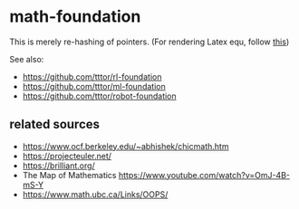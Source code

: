 # math-foundation
This is merely re-hashing of pointers.
(For rendering Latex equ, follow [this](https://github.com/tttor/robot-foundation/blob/master/tool/git.md#latex-equations-in-github-repositories))

See also:
* https://github.com/tttor/rl-foundation
* https://github.com/tttor/ml-foundation
* https://github.com/tttor/robot-foundation

## related sources
* https://www.ocf.berkeley.edu/~abhishek/chicmath.htm
* https://projecteuler.net/
* https://brilliant.org/
* The Map of Mathematics https://www.youtube.com/watch?v=OmJ-4B-mS-Y
* https://www.math.ubc.ca/Links/OOPS/
